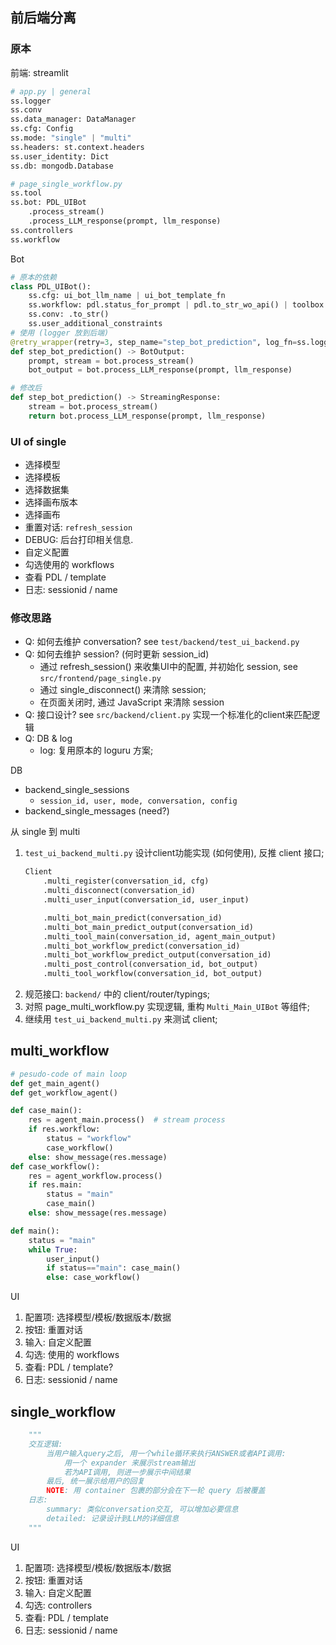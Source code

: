 ## 前后端分离

### 原本
前端: streamlit
```python
# app.py | general
ss.logger
ss.conv
ss.data_manager: DataManager
ss.cfg: Config
ss.mode: "single" | "multi"
ss.headers: st.context.headers
ss.user_identity: Dict
ss.db: mongodb.Database

# page_single_workflow.py
ss.tool
ss.bot: PDL_UIBot
    .process_stream()
    .process_LLM_response(prompt, llm_response)
ss.controllers
ss.workflow
```

Bot
```python
# 原本的依赖
class PDL_UIBot():
    ss.cfg: ui_bot_llm_name | ui_bot_template_fn
    ss.workflow: pdl.status_for_prompt | pdl.to_str_wo_api() | toolbox
    ss.conv: .to_str()
    ss.user_additional_constraints
# 使用 (logger 放到后端)
@retry_wrapper(retry=3, step_name="step_bot_prediction", log_fn=ss.logger.bind(custom=True).error)
def step_bot_prediction() -> BotOutput:
    prompt, stream = bot.process_stream()
    bot_output = bot.process_LLM_response(prompt, llm_response)

# 修改后
def step_bot_prediction() -> StreamingResponse:
    stream = bot.process_stream()
    return bot.process_LLM_response(prompt, llm_response)
```

### UI of single
- 选择模型
- 选择模板
- 选择数据集
- 选择画布版本
- 选择画布
- 重置对话: `refresh_session`
- DEBUG: 后台打印相关信息. 
- 自定义配置
- 勾选使用的 workflows
- 查看 PDL / template
- 日志: sessionid / name

### 修改思路
- Q: 如何去维护 conversation? 
    see `test/backend/test_ui_backend.py`
- Q: 如何去维护 session? (何时更新 session_id)
    - 通过 refresh_session() 来收集UI中的配置, 并初始化 session, see `src/frontend/page_single.py`
    - 通过 single_disconnect() 来清除 session; 
    - 在页面关闭时, 通过 JavaScript 来清除 session
- Q: 接口设计? 
    see `src/backend/client.py` 实现一个标准化的client来匹配逻辑
- Q: DB & log
    - log: 复用原本的 loguru 方案;

DB
- backend_single_sessions
    - `session_id, user, mode, conversation, config`
- backend_single_messages (need?)

从 single 到 multi

1. `test_ui_backend_multi.py` 设计client功能实现 (如何使用), 反推 client 接口;
    ```python
    Client
        .multi_register(conversation_id, cfg)
        .multi_disconnect(conversation_id)
        .multi_user_input(conversation_id, user_input)

        .multi_bot_main_predict(conversation_id)
        .multi_bot_main_predict_output(conversation_id)
        .multi_tool_main(conversation_id, agent_main_output)
        .multi_bot_workflow_predict(conversation_id)
        .multi_bot_workflow_predict_output(conversation_id)
        .multi_post_control(conversation_id, bot_output)
        .multi_tool_workflow(conversation_id, bot_output)
    ```
2. 规范接口: `backend/` 中的 client/router/typings;
3. 对照 page_multi_workflow.py 实现逻辑, 重构 `Multi_Main_UIBot` 等组件;
4. 继续用 `test_ui_backend_multi.py` 来测试 client;



## multi_workflow
```python
# pesudo-code of main loop
def get_main_agent()
def get_workflow_agent()

def case_main():
    res = agent_main.process()  # stream process
    if res.workflow:
        status = "workflow"
        case_workflow()
    else: show_message(res.message)
def case_workflow():
    res = agent_workflow.process()
    if res.main:
        status = "main"
        case_main()
    else: show_message(res.message)

def main():
    status = "main"
    while True:
        user_input()
        if status=="main": case_main()
        else: case_workflow()
```

UI
1. 配置项: 选择模型/模板/数据版本/数据
2. 按钮: 重置对话
3. 输入: 自定义配置
4. 勾选: 使用的 workflows
5. 查看: PDL / template?
6. 日志: sessionid / name


## single_workflow
```python
    """ 
    交互逻辑: 
        当用户输入query之后, 用一个while循环来执行ANSWER或者API调用:
            用一个 expander 来展示stream输出
            若为API调用, 则进一步展示中间结果
        最后, 统一展示给用户的回复
        NOTE: 用 container 包裹的部分会在下一轮 query 后被覆盖
    日志:
        summary: 类似conversation交互, 可以增加必要信息
        detailed: 记录设计到LLM的详细信息
    """
```


UI
1. 配置项: 选择模型/模板/数据版本/数据
2. 按钮: 重置对话
3. 输入: 自定义配置
4. 勾选: controllers
5. 查看: PDL / template
6. 日志: sessionid / name
